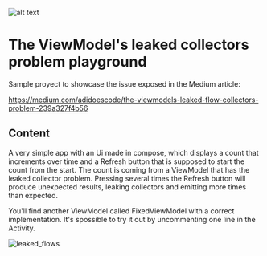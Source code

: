![alt text](https://androidweekly.net/issues/issue-601/badge)
<h1>The ViewModel's leaked collectors problem playground</h1>
Sample proyect to showcase the issue exposed in the Medium article:

https://medium.com/adidoescode/the-viewmodels-leaked-flow-collectors-problem-239a327f4b56

<h2>Content</h2>
A very simple app with an Ui made in compose, which displays a count that increments over time and a Refresh button that is supposed to start the count from the start.
The count is coming from a ViewModel that has the leaked collector problem. Pressing several times the Refresh button will produce unexpected results, leaking collectors and emitting more times than expected. 

You'll find another ViewModel called FixedViewModel with a correct implementation. It's spossible to try it out by uncommenting one line in the Activity.

![leaked_flows](https://github.com/juanmeanwhile/LeakedFlows/assets/12834256/e8b5630a-fe34-46d5-b795-274c811f5bd4)
